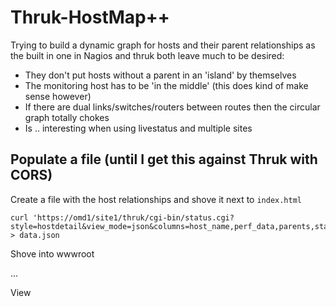# Thruk-HostMap++

Trying to build a dynamic graph for hosts and their parent relationships as the built in one in 
Nagios and thruk both leave much to be desired:
 - They don't put hosts without a parent in an 'island' by themselves
 - The monitoring host has to be 'in the middle' (this does kind of make sense however)
 - If there are dual links/switches/routers between routes then the circular graph totally chokes
 - Is .. interesting when using livestatus and multiple sites

## Populate a file (until I get this against Thruk with CORS) 
Create a file with the host relationships and shove it next to `index.html`
```
curl 'https://omd1/site1/thruk/cgi-bin/status.cgi?style=hostdetail&view_mode=json&columns=host_name,perf_data,parents,state,address,alias,check_command,peer_name' > data.json
```


Shove into wwwroot

...

View

